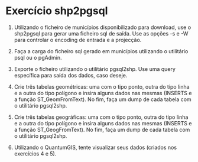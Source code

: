 # Exercício shp2pgsql

1. Utilizando o ficheiro de municípios disponibilizado para download, use o shp2pgsql para
   gerar uma ficheiro sql de saída. Use as opções -s e -W para controlar o encoding de
   entrada e a projecção.

2. Faça a carga do ficheiro sql gerado em municípios utilizando o utilitário psql ou o
   pgAdmin.

3. Exporte o ficheiro utilizando o utilitário pgsql2shp. Use uma query específica para
   saída dos dados, caso deseje.

4. Crie três tabelas geométricas: uma com o tipo ponto, outra do tipo linha e a outra do
   tipo polígono e insira alguns dados nas mesmas (INSERTS e a função ST_GeomFromText).
   No fim, faça um dump de cada tabela com o utilitário pgsql2shp.

5. Crie três tabelas geográficas: uma com o tipo ponto, outra do tipo linha e a outra do
   tipo polígono e insira alguns dados nas mesmas (INSERTS e a função ST_GeogFromText).
   No fim, faça um dump de cada tabela com o utilitário pgsql2shp.

6. Utilizando o QuantumGIS, tente visualizar seus dados (criados nos exercícios 4 e 5). 
